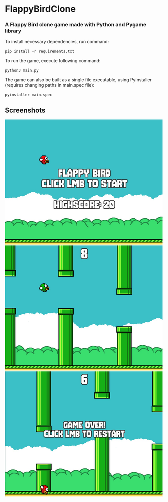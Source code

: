 # FlappyBirdClone

### A Flappy Bird clone game made with Python and Pygame library

To install necessary dependencies, run command:
```
pip install -r requirements.txt
```
To run the game, execute following command:
```
python3 main.py
```
The game can also be built as a single file executable, using Pyinstaller (requires changing paths in main.spec file):
```
pyinstaller main.spec
```

## Screenshots
<img src="/screenshots/menu.jpg" width="600" height="400" />
<img src="/screenshots/gameplay.jpg" width="600" height="400" />
<img src="/screenshots/game_over.jpg" width="600" height="400" />
